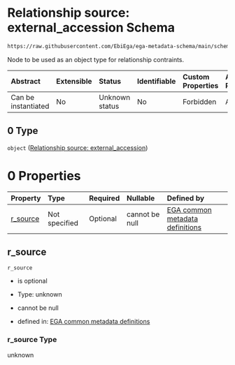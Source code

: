 # Relationship source: external\_accession Schema

```txt
https://raw.githubusercontent.com/EbiEga/ega-metadata-schema/main/schemas/EGA.submission.json#/properties/submission_relationships/items/allOf/1/anyOf/1/allOf/1/anyOf/0
```

Node to be used as an object type for relationship contraints.

| Abstract            | Extensible | Status         | Identifiable | Custom Properties | Additional Properties | Access Restrictions | Defined In                                                                           |
| :------------------ | :--------- | :------------- | :----------- | :---------------- | :-------------------- | :------------------ | :----------------------------------------------------------------------------------- |
| Can be instantiated | No         | Unknown status | No           | Forbidden         | Allowed               | none                | [EGA.submission.json\*](../../../schemas/EGA.submission.json "open original schema") |

## 0 Type

`object` ([Relationship source: external\_accession](ega-12-definitions-relationship-source-external_accession.md))

# 0 Properties

| Property               | Type          | Required | Nullable       | Defined by                                                                                                                                                                                                                                                                               |
| :--------------------- | :------------ | :------- | :------------- | :--------------------------------------------------------------------------------------------------------------------------------------------------------------------------------------------------------------------------------------------------------------------------------------- |
| [r\_source](#r_source) | Not specified | Optional | cannot be null | [EGA common metadata definitions](ega-12-definitions-relationship-source-external_accession-properties-r_source.md "https://raw.githubusercontent.com/EbiEga/ega-metadata-schema/main/schemas/EGA.common-definitions.json#/definitions/r-source-external_accession/properties/r_source") |

## r\_source



`r_source`

*   is optional

*   Type: unknown

*   cannot be null

*   defined in: [EGA common metadata definitions](ega-12-definitions-relationship-source-external_accession-properties-r_source.md "https://raw.githubusercontent.com/EbiEga/ega-metadata-schema/main/schemas/EGA.common-definitions.json#/definitions/r-source-external_accession/properties/r_source")

### r\_source Type

unknown
